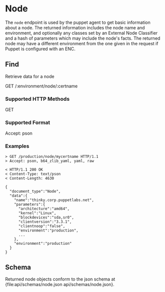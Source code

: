 Node
====

The `node` endpoint is used by the puppet agent to get basic information
about a node. The returned information includes the node name and
environment, and optionally any classes set by an External Node
Classifier and a hash of parameters which may include the node's facts.
The returned node may have a different environment from the one given in
the request if Puppet is configured with an ENC.

Find
----

Retrieve data for a node

  GET /:environment/node/:certname


### Supported HTTP Methods

GET

### Supported Format

Accept: pson

### Examples

    > GET /production/node/mycertname HTTP/1.1
    > Accept: pson, b64_zlib_yaml, yaml, raw

    < HTTP/1.1 200 OK
    < Content-Type: text/pson
    < Content-Length: 4630

    {
      "document_type":"Node",
      "data":{
        "name":"thinky.corp.puppetlabs.net",
        "parameters":{
          "architecture":"amd64",
          "kernel":"Linux",
          "blockdevices":"sda,sr0",
          "clientversion":"3.3.1",
          "clientnoop":"false",
          "environment":"production",
          ...
        },
        "environment":"production"
      }
    }

Schema
------

Returned node objects conform to the json schema at
{file:api/schemas/node.json api/schemas/node.json}.
